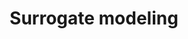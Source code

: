 ---
layout: page
title: Surrogate modeling
description: Faster and more efficient simulation of circuits
img: # assets/img/qec.png
importance: 5
category: research
---